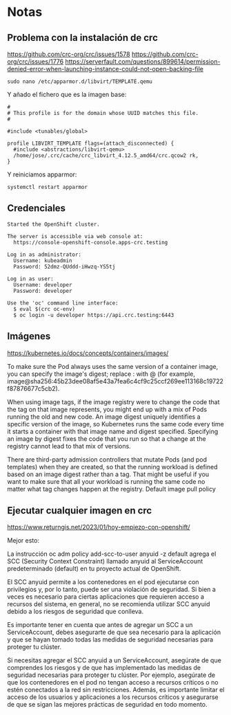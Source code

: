 # Notas

## Problema con la instalación de crc

https://github.com/crc-org/crc/issues/1578
https://github.com/crc-org/crc/issues/1776
https://serverfault.com/questions/899614/permission-denied-error-when-launching-instance-could-not-open-backing-file


```
sudo nano /etc/apparmor.d/libvirt/TEMPLATE.qemu
```
Y añado el fichero que es la imagen base:

```
#
# This profile is for the domain whose UUID matches this file.
#

#include <tunables/global>

profile LIBVIRT_TEMPLATE flags=(attach_disconnected) {
  #include <abstractions/libvirt-qemu>
  /home/jose/.crc/cache/crc_libvirt_4.12.5_amd64/crc.qcow2 rk,
}
```

Y reiniciamos apparmor:

```
systemctl restart apparmor
```


## Credenciales

```
Started the OpenShift cluster.

The server is accessible via web console at:
  https://console-openshift-console.apps-crc.testing

Log in as administrator:
  Username: kubeadmin
  Password: 52dmz-QUddd-iHwzq-YS5tj

Log in as user:
  Username: developer
  Password: developer

Use the 'oc' command line interface:
  $ eval $(crc oc-env)
  $ oc login -u developer https://api.crc.testing:6443
```


## Imágenes

https://kubernetes.io/docs/concepts/containers/images/

To make sure the Pod always uses the same version of a container image, you can specify the image's digest; replace <image-name>:<tag> with <image-name>@<digest> (for example, image@sha256:45b23dee08af5e43a7fea6c4cf9c25ccf269ee113168c19722f87876677c5cb2).

When using image tags, if the image registry were to change the code that the tag on that image represents, you might end up with a mix of Pods running the old and new code. An image digest uniquely identifies a specific version of the image, so Kubernetes runs the same code every time it starts a container with that image name and digest specified. Specifying an image by digest fixes the code that you run so that a change at the registry cannot lead to that mix of versions.

There are third-party admission controllers that mutate Pods (and pod templates) when they are created, so that the running workload is defined based on an image digest rather than a tag. That might be useful if you want to make sure that all your workload is running the same code no matter what tag changes happen at the registry.
Default image pull policy


## Ejecutar cualquier imagen en crc

https://www.returngis.net/2023/01/hoy-empiezo-con-openshift/

Mejor esto:

La instrucción oc adm policy add-scc-to-user anyuid -z default agrega el SCC (Security Context Constraint) llamado anyuid al ServiceAccount predeterminado (default) en tu proyecto actual de OpenShift.

El SCC anyuid permite a los contenedores en el pod ejecutarse con privilegios y, por lo tanto, puede ser una violación de seguridad. Si bien a veces es necesario para ciertas aplicaciones que requieren acceso a recursos del sistema, en general, no se recomienda utilizar SCC anyuid debido a los riesgos de seguridad que conlleva.

Es importante tener en cuenta que antes de agregar un SCC a un ServiceAccount, debes asegurarte de que sea necesario para la aplicación y que se hayan tomado todas las medidas de seguridad necesarias para proteger tu clúster.

Si necesitas agregar el SCC anyuid a un ServiceAccount, asegúrate de que comprendes los riesgos y de que has implementado las medidas de seguridad necesarias para proteger tu clúster. Por ejemplo, asegúrate de que los contenedores en el pod no tengan acceso a recursos críticos o no estén conectados a la red sin restricciones. Además, es importante limitar el acceso de los usuarios y aplicaciones a los recursos críticos y asegurarse de que se sigan las mejores prácticas de seguridad en todo momento.